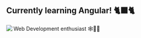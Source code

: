 ## Currently learning Angular! 🐈‍⬛🐈
<img align="left" src="https://img.icons8.com/external-tal-revivo-color-tal-revivo/48/000000/external-angular-a-typescript-based-open-source-web-application-framework-logo-color-tal-revivo.png"/>
Web Development enthusiast 🕸️🧑‍💻
